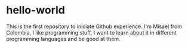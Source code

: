 # hello-world
This is the first repository to iniciate Github experience.
I'm Misael from Colombia, I like programming stuff, I want to learn about it in different programming languages and be good at them. 
